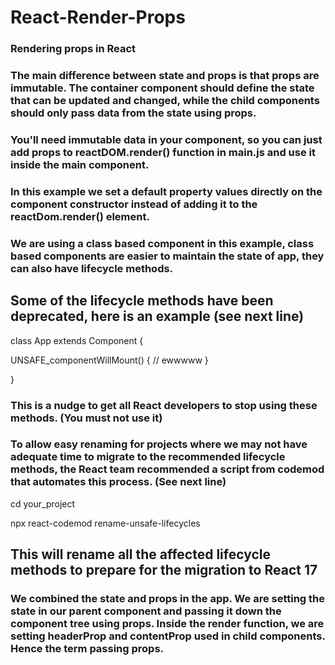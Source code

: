 # React-Render-Props
### Rendering props in React

### The main difference between state and props is that props are immutable. The container component should define the state that can be updated and changed, while the child components should only pass data from the state using props.

### You'll need immutable data in your component, so you can just add props to reactDOM.render() function in main.js and use it inside  the main component.
 
 ### In this example we set a default property values directly on the component constructor instead of adding it to the reactDom.render() element.
### We are using a class based component in this example, class based components are easier to maintain the state of app, they can also have lifecycle methods. 

## Some of the lifecycle methods have been deprecated, here is an example (see next line)
 
 class App extends Component {

  UNSAFE_componentWillMount() {
    // ewwwww
  }

}


### This is a nudge to get all React developers to stop using these methods. (You must not use it)
### To allow easy renaming for projects where we may not have adequate time to migrate to the recommended lifecycle methods, the React team recommended a script from codemod that automates this process. (See next line)

 cd your_project

npx react-codemod rename-unsafe-lifecycles

## This will rename all the affected lifecycle methods to prepare for the migration to React 17




### We combined the state and props in the app. We are setting the state in our parent component and passing it down the component tree using props. Inside the render function, we are setting headerProp and contentProp used in child components. Hence the term passing props.

